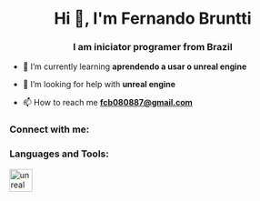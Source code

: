 <h1 align="center">Hi 👋, I'm Fernando Bruntti</h1>
<h3 align="center">I am iniciator programer from Brazil</h3>

- 🌱 I’m currently learning **aprendendo a usar o unreal engine**

- 🤝 I’m looking for help with **unreal engine**

- 📫 How to reach me **fcb080887@gmail.com**

<h3 align="left">Connect with me:</h3>
<p align="left">
</p>

<h3 align="left">Languages and Tools:</h3>
<p align="left"> <a href="https://unrealengine.com/" target="_blank" rel="noreferrer"> <img src="https://raw.githubusercontent.com/kenangundogan/fontisto/036b7eca71aab1bef8e6a0518f7329f13ed62f6b/icons/svg/brand/unreal-engine.svg" alt="unreal" width="40" height="40"/> </a> </p>

